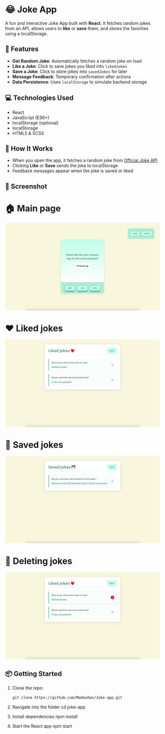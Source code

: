 # 😂 Joke App

A fun and interactive Joke App built with **React**. It fetches random jokes from an API, allows users to **like** or **save** them, and stores the favorites using a localStorage.

## 🚀 Features

- **Get Random Joke**: Automatically fetches a random joke on load
- **Like a Joke**: Click to save jokes you liked into `likedJokes`
- **Save a Joke**: Click to store jokes into `savedJokes` for later
- **Message Feedback**: Temporary confirmation after actions
- **Data Persistence**: Uses `localStorage` to simulate backend storage

## 💻 Technologies Used

- React
- JavaScript (ES6+)
- localStorage (optional)
- localStorage
- HTML5 & SCSS

## 🧩 How It Works

- When you open the app, it fetches a random joke from [Official Joke API](https://official-joke-api.appspot.com/)
- Clicking **Like** or **Save** sends the joke to localStorage
- Feedback messages appear when the joke is saved or liked

## 📸 Screenshot

# 🏠 Main page
![Main page](./screenshots/screenshot1.png)

# ❤️ Liked jokes
![Liked jokes](./screenshots/screenshot2.png)

# 📂 Saved jokes
![Saved jokes](./screenshots/screenshot4.png)

# 🚫 Deleting jokes
![Deleting jokes](./screenshots/screenshot3.png)

## 📦 Getting Started

1. Clone the repo:
   ```bash
   git clone https://github.com/MambaXan/Joke-app.git

2. Navigate into the folder
    cd joke-app

3. Install dependencies
    npm install

4. Start the React app
    npm start